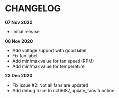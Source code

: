 # CHANGELOG

**07 Nov 2020**
- Initial release

**08 Nov 2020**
- Add voltage support with good label
- Fix fan label
- Add min/max value for fan speed (RPM)
- Add min/max value for temperature

**23 Dec 2020**
- Fix issue #2: Not all fans are updated
- Add debug trace to nct6687_update_fans function
